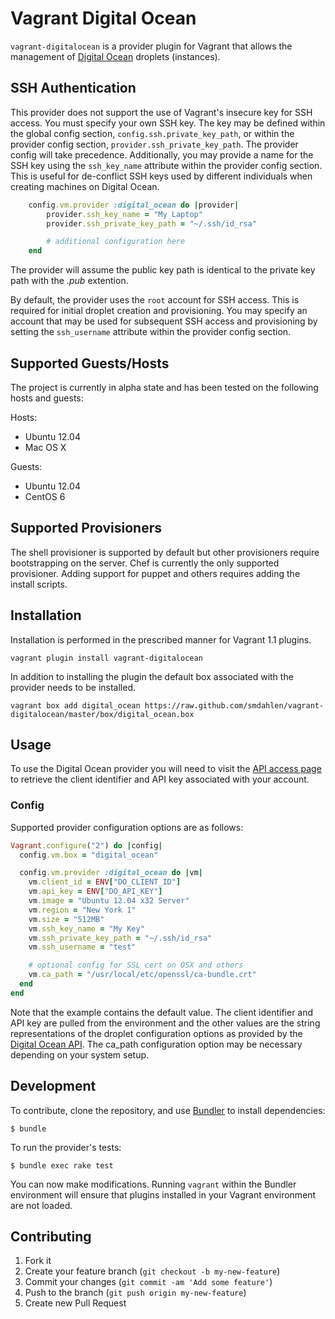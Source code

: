 # Vagrant Digital Ocean

`vagrant-digitalocean` is a provider plugin for Vagrant that allows the
management of [Digital Ocean](https://www.digitalocean.com/) droplets
(instances).

## SSH Authentication

This provider does not support the use of Vagrant's insecure key for SSH
access. You must specify your own SSH key. The key may be defined within
the global config section, `config.ssh.private_key_path`, or within the
provider config section, `provider.ssh_private_key_path`. The provider
config will take precedence. Additionally, you may provide a name for
the SSH key using the `ssh_key_name` attribute within the provider config
section. This is useful for de-conflict SSH keys used by different
individuals when creating machines on Digital Ocean.

```ruby
    config.vm.provider :digital_ocean do |provider|
        provider.ssh_key_name = "My Laptop"
        provider.ssh_private_key_path = "~/.ssh/id_rsa"

        # additional configuration here
    end
```

The provider will assume the public key path is identical to the private
key path with the *.pub* extention.

By default, the provider uses the `root` account for SSH access. This is
required for initial droplet creation and provisioning. You may specify
an account that may be used for subsequent SSH access and provisioning
by setting the `ssh_username` attribute within the provider config
section.

## Supported Guests/Hosts

The project is currently in alpha state and has been tested on the
following hosts and guests:

Hosts:

* Ubuntu 12.04
* Mac OS X

Guests:

* Ubuntu 12.04
* CentOS 6

## Supported Provisioners

The shell provisioner is supported by default but other provisioners require
bootstrapping on the server. Chef is currently the only supported provisioner.
Adding support for puppet and others requires adding the install scripts.

## Installation

Installation is performed in the prescribed manner for Vagrant 1.1 plugins.

    vagrant plugin install vagrant-digitalocean

In addition to installing the plugin the default box associated with the
provider needs to be installed.

    vagrant box add digital_ocean https://raw.github.com/smdahlen/vagrant-digitalocean/master/box/digital_ocean.box

## Usage

To use the Digital Ocean provider you will need to visit the
[API access page](https://www.digitalocean.com/api_access) to retrieve
the client identifier and API key associated with your account.

### Config

Supported provider configuration options are as follows:

```ruby
Vagrant.configure("2") do |config|
  config.vm.box = "digital_ocean"

  config.vm.provider :digital_ocean do |vm|
    vm.client_id = ENV["DO_CLIENT_ID"]
    vm.api_key = ENV["DO_API_KEY"]
    vm.image = "Ubuntu 12.04 x32 Server"
    vm.region = "New York 1"
    vm.size = "512MB"
    vm.ssh_key_name = "My Key"
    vm.ssh_private_key_path = "~/.ssh/id_rsa"
    vm.ssh_username = "test"

    # optional config for SSL cert on OSX and others
    vm.ca_path = "/usr/local/etc/openssl/ca-bundle.crt"
  end
end
```

Note that the example contains the default value. The client identifier and
API key are pulled from the environment and the other values are the string
representations of the droplet configuration options as provided by the
[Digital Ocean API](https://www.digitalocean.com/api). The ca_path
configuration option may be necessary depending on your system setup.

## Development

To contribute, clone the repository, and use [Bundler](http://gembundler.com)
to install dependencies:

    $ bundle

To run the provider's tests:

    $ bundle exec rake test

You can now make modifications. Running `vagrant` within the Bundler
environment will ensure that plugins installed in your Vagrant
environment are not loaded.

## Contributing

1. Fork it
2. Create your feature branch (`git checkout -b my-new-feature`)
3. Commit your changes (`git commit -am 'Add some feature'`)
4. Push to the branch (`git push origin my-new-feature`)
5. Create new Pull Request
